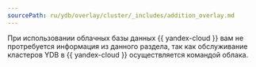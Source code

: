 ```yaml
---
sourcePath: ru/ydb/overlay/cluster/_includes/addition_overlay.md
---
```

При использовании облачных базы данных {{ yandex-cloud }} вам не протребуется информация из данного раздела, так как обслуживание кластеров YDB в {{ yandex-cloud }} осуществляется командой облака.
